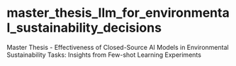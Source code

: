 # master_thesis_llm_for_environmental_sustainability_decisions
Master Thesis - Effectiveness of Closed-Source AI Models in Environmental Sustainability Tasks: Insights from Few-shot Learning Experiments
